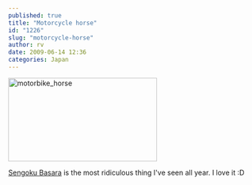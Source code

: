 ```yaml
---
published: true
title: "Motorcycle horse"
id: "1226"
slug: "motorcycle-horse"
author: rv
date: 2009-06-14 12:36
categories: Japan
---
```

<a href="https://s3.amazonaws.com/cfwblog/uploads/2009/06/motorbike_horse1.jpg"><img class="aligncenter size-medium wp-image-1228" title="motorbike_horse" src="https://s3.amazonaws.com/cfwblog/uploads/2009/06/motorbike_horse1.jpg?w=300" alt="motorbike_horse" width="300" height="169" /></a>

<a href="https://www.youtube.com/watch?v=UyERtGOqk-U" target="_blank">Sengoku Basara</a> is the most ridiculous thing I've seen all year. I love it :D